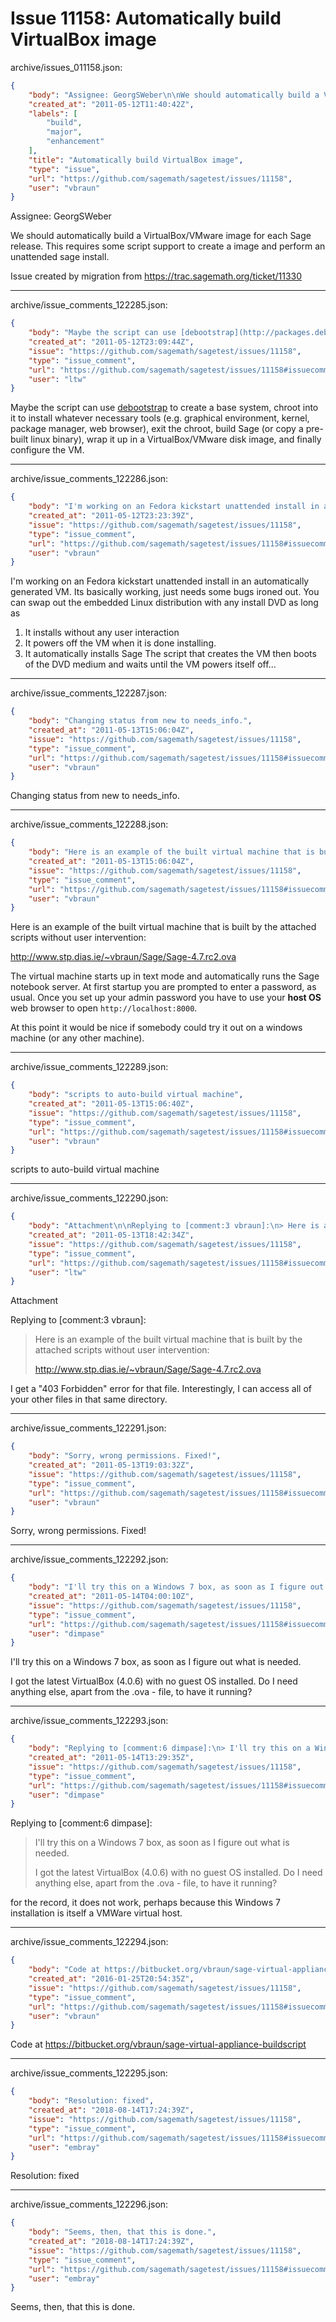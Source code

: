 # Issue 11158: Automatically build VirtualBox image

archive/issues_011158.json:
```json
{
    "body": "Assignee: GeorgSWeber\n\nWe should automatically build a VirtualBox/VMware image for each Sage release. This requires some script support to create a image and perform an unattended sage install.\n\nIssue created by migration from https://trac.sagemath.org/ticket/11330\n\n",
    "created_at": "2011-05-12T11:40:42Z",
    "labels": [
        "build",
        "major",
        "enhancement"
    ],
    "title": "Automatically build VirtualBox image",
    "type": "issue",
    "url": "https://github.com/sagemath/sagetest/issues/11158",
    "user": "vbraun"
}
```
Assignee: GeorgSWeber

We should automatically build a VirtualBox/VMware image for each Sage release. This requires some script support to create a image and perform an unattended sage install.

Issue created by migration from https://trac.sagemath.org/ticket/11330





---

archive/issue_comments_122285.json:
```json
{
    "body": "Maybe the script can use [debootstrap](http://packages.debian.org/squeeze/debootstrap) to create a base system, chroot into it to install whatever necessary tools (e.g. graphical environment, kernel, package manager, web browser), exit the chroot, build Sage (or copy a pre-built linux binary), wrap it up in a VirtualBox/VMware disk image, and finally configure the VM.",
    "created_at": "2011-05-12T23:09:44Z",
    "issue": "https://github.com/sagemath/sagetest/issues/11158",
    "type": "issue_comment",
    "url": "https://github.com/sagemath/sagetest/issues/11158#issuecomment-122285",
    "user": "ltw"
}
```

Maybe the script can use [debootstrap](http://packages.debian.org/squeeze/debootstrap) to create a base system, chroot into it to install whatever necessary tools (e.g. graphical environment, kernel, package manager, web browser), exit the chroot, build Sage (or copy a pre-built linux binary), wrap it up in a VirtualBox/VMware disk image, and finally configure the VM.



---

archive/issue_comments_122286.json:
```json
{
    "body": "I'm working on an Fedora kickstart unattended install in an automatically generated VM. Its basically working, just needs some bugs ironed out. You can swap out the embedded Linux distribution with any install DVD as long as\n1. It installs without any user interaction\n2. It powers off the VM when it is done installing.  \n3. It automatically installs Sage\nThe script that creates the VM then boots of the DVD medium and waits until the VM powers itself off...",
    "created_at": "2011-05-12T23:23:39Z",
    "issue": "https://github.com/sagemath/sagetest/issues/11158",
    "type": "issue_comment",
    "url": "https://github.com/sagemath/sagetest/issues/11158#issuecomment-122286",
    "user": "vbraun"
}
```

I'm working on an Fedora kickstart unattended install in an automatically generated VM. Its basically working, just needs some bugs ironed out. You can swap out the embedded Linux distribution with any install DVD as long as
1. It installs without any user interaction
2. It powers off the VM when it is done installing.  
3. It automatically installs Sage
The script that creates the VM then boots of the DVD medium and waits until the VM powers itself off...



---

archive/issue_comments_122287.json:
```json
{
    "body": "Changing status from new to needs_info.",
    "created_at": "2011-05-13T15:06:04Z",
    "issue": "https://github.com/sagemath/sagetest/issues/11158",
    "type": "issue_comment",
    "url": "https://github.com/sagemath/sagetest/issues/11158#issuecomment-122287",
    "user": "vbraun"
}
```

Changing status from new to needs_info.



---

archive/issue_comments_122288.json:
```json
{
    "body": "Here is an example of the built virtual machine that is built by the attached scripts without user intervention:\n\nhttp://www.stp.dias.ie/~vbraun/Sage/Sage-4.7.rc2.ova\n\nThe virtual machine starts up in text mode and automatically runs the Sage notebook server. At first startup you are prompted to enter a password, as usual. Once you set up your admin password you have to use your **host OS** web browser to open `http://localhost:8000`. \n\nAt this point it would be nice if somebody could try it out on a windows machine (or any other machine).",
    "created_at": "2011-05-13T15:06:04Z",
    "issue": "https://github.com/sagemath/sagetest/issues/11158",
    "type": "issue_comment",
    "url": "https://github.com/sagemath/sagetest/issues/11158#issuecomment-122288",
    "user": "vbraun"
}
```

Here is an example of the built virtual machine that is built by the attached scripts without user intervention:

http://www.stp.dias.ie/~vbraun/Sage/Sage-4.7.rc2.ova

The virtual machine starts up in text mode and automatically runs the Sage notebook server. At first startup you are prompted to enter a password, as usual. Once you set up your admin password you have to use your **host OS** web browser to open `http://localhost:8000`. 

At this point it would be nice if somebody could try it out on a windows machine (or any other machine).



---

archive/issue_comments_122289.json:
```json
{
    "body": "scripts to auto-build virtual machine",
    "created_at": "2011-05-13T15:06:40Z",
    "issue": "https://github.com/sagemath/sagetest/issues/11158",
    "type": "issue_comment",
    "url": "https://github.com/sagemath/sagetest/issues/11158#issuecomment-122289",
    "user": "vbraun"
}
```

scripts to auto-build virtual machine



---

archive/issue_comments_122290.json:
```json
{
    "body": "Attachment\n\nReplying to [comment:3 vbraun]:\n> Here is an example of the built virtual machine that is built by the attached scripts without user intervention:\n> \n> http://www.stp.dias.ie/~vbraun/Sage/Sage-4.7.rc2.ova\n\nI get a \"403 Forbidden\" error for that file. Interestingly, I can access all of your other files in that same directory.",
    "created_at": "2011-05-13T18:42:34Z",
    "issue": "https://github.com/sagemath/sagetest/issues/11158",
    "type": "issue_comment",
    "url": "https://github.com/sagemath/sagetest/issues/11158#issuecomment-122290",
    "user": "ltw"
}
```

Attachment

Replying to [comment:3 vbraun]:
> Here is an example of the built virtual machine that is built by the attached scripts without user intervention:
> 
> http://www.stp.dias.ie/~vbraun/Sage/Sage-4.7.rc2.ova

I get a "403 Forbidden" error for that file. Interestingly, I can access all of your other files in that same directory.



---

archive/issue_comments_122291.json:
```json
{
    "body": "Sorry, wrong permissions. Fixed!",
    "created_at": "2011-05-13T19:03:32Z",
    "issue": "https://github.com/sagemath/sagetest/issues/11158",
    "type": "issue_comment",
    "url": "https://github.com/sagemath/sagetest/issues/11158#issuecomment-122291",
    "user": "vbraun"
}
```

Sorry, wrong permissions. Fixed!



---

archive/issue_comments_122292.json:
```json
{
    "body": "I'll try this on a Windows 7 box, as soon as I figure out what is needed.\n\nI got the latest VirtualBox (4.0.6) with no guest OS installed.\nDo I need anything else, apart from the .ova - file, to have it running?",
    "created_at": "2011-05-14T04:00:10Z",
    "issue": "https://github.com/sagemath/sagetest/issues/11158",
    "type": "issue_comment",
    "url": "https://github.com/sagemath/sagetest/issues/11158#issuecomment-122292",
    "user": "dimpase"
}
```

I'll try this on a Windows 7 box, as soon as I figure out what is needed.

I got the latest VirtualBox (4.0.6) with no guest OS installed.
Do I need anything else, apart from the .ova - file, to have it running?



---

archive/issue_comments_122293.json:
```json
{
    "body": "Replying to [comment:6 dimpase]:\n> I'll try this on a Windows 7 box, as soon as I figure out what is needed.\n> \n> I got the latest VirtualBox (4.0.6) with no guest OS installed.\n> Do I need anything else, apart from the .ova - file, to have it running?\n\nfor the record, it does not work, perhaps because this Windows 7 installation is itself a VMWare virtual host.",
    "created_at": "2011-05-14T13:29:35Z",
    "issue": "https://github.com/sagemath/sagetest/issues/11158",
    "type": "issue_comment",
    "url": "https://github.com/sagemath/sagetest/issues/11158#issuecomment-122293",
    "user": "dimpase"
}
```

Replying to [comment:6 dimpase]:
> I'll try this on a Windows 7 box, as soon as I figure out what is needed.
> 
> I got the latest VirtualBox (4.0.6) with no guest OS installed.
> Do I need anything else, apart from the .ova - file, to have it running?

for the record, it does not work, perhaps because this Windows 7 installation is itself a VMWare virtual host.



---

archive/issue_comments_122294.json:
```json
{
    "body": "Code at https://bitbucket.org/vbraun/sage-virtual-appliance-buildscript",
    "created_at": "2016-01-25T20:54:35Z",
    "issue": "https://github.com/sagemath/sagetest/issues/11158",
    "type": "issue_comment",
    "url": "https://github.com/sagemath/sagetest/issues/11158#issuecomment-122294",
    "user": "vbraun"
}
```

Code at https://bitbucket.org/vbraun/sage-virtual-appliance-buildscript



---

archive/issue_comments_122295.json:
```json
{
    "body": "Resolution: fixed",
    "created_at": "2018-08-14T17:24:39Z",
    "issue": "https://github.com/sagemath/sagetest/issues/11158",
    "type": "issue_comment",
    "url": "https://github.com/sagemath/sagetest/issues/11158#issuecomment-122295",
    "user": "embray"
}
```

Resolution: fixed



---

archive/issue_comments_122296.json:
```json
{
    "body": "Seems, then, that this is done.",
    "created_at": "2018-08-14T17:24:39Z",
    "issue": "https://github.com/sagemath/sagetest/issues/11158",
    "type": "issue_comment",
    "url": "https://github.com/sagemath/sagetest/issues/11158#issuecomment-122296",
    "user": "embray"
}
```

Seems, then, that this is done.
